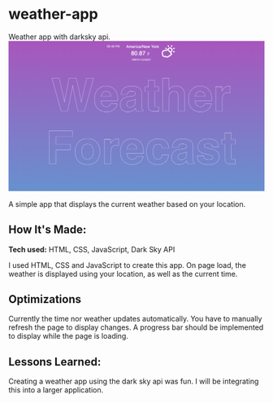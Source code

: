 # weather-app

Weather app with darksky api.
![weather app preview](https://github.com/gabrielacepeda/weather-app/blob/master/landing.png)

A simple app that displays the current weather based on your location.

## How It's Made:

**Tech used:** HTML, CSS, JavaScript, Dark Sky API

I used HTML, CSS and JavaScript to create this app. On page load, the weather is displayed using your location, as well as the current time.

## Optimizations

Currently the time nor weather updates automatically. You have to manually refresh the page to display changes. A progress bar should be implemented to display while the page is loading.

## Lessons Learned:

Creating a weather app using the dark sky api was fun. I will be integrating this into a larger application.
